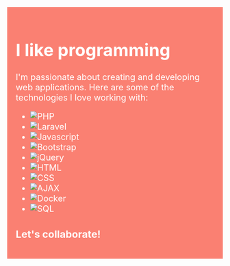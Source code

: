 <div style="background-color: salmon; padding: 20px; color: white; font-size: 20px;">

# I like programming

I'm passionate about creating and developing web applications. Here are some of the technologies I love working with:

- ![PHP](https://img.shields.io/badge/-PHP-777BB4?style=for-the-badge&logo=php&logoColor=white)
- ![Laravel](https://img.shields.io/badge/-Laravel-FF2D20?style=for-the-badge&logo=laravel&logoColor=white)
- ![Javascript](https://img.shields.io/badge/-Javascript-F7DF1E?style=for-the-badge&logo=javascript&logoColor=black)
- ![Bootstrap](https://img.shields.io/badge/-Bootstrap-7952B3?style=for-the-badge&logo=bootstrap&logoColor=white)
- ![jQuery](https://img.shields.io/badge/-jQuery-0769AD?style=for-the-badge&logo=jquery&logoColor=white)
- ![HTML](https://img.shields.io/badge/-HTML5-E34F26?style=for-the-badge&logo=html5&logoColor=white)
- ![CSS](https://img.shields.io/badge/-CSS3-1572B6?style=for-the-badge&logo=css3&logoColor=white)
- ![AJAX](https://img.shields.io/badge/-AJAX-blue?style=for-the-badge)
- ![Docker](https://img.shields.io/badge/-Docker-2496ED?style=for-the-badge&logo=docker&logoColor=white)
- ![SQL](https://img.shields.io/badge/-SQL-4479A1?style=for-the-badge&logo=MySQL&logoColor=white)

### Let's collaborate!

</div>


